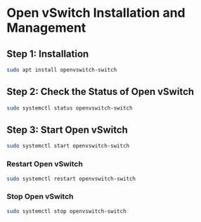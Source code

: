 # Open vSwitch Installation and Management

## Step 1: Installation
```bash
sudo apt install openvswitch-switch
```

## Step 2: Check the Status of Open vSwitch
```bash
sudo systemctl status openvswitch-switch
```

## Step 3: Start Open vSwitch
```bash
sudo systemctl start openvswitch-switch
```

### Restart Open vSwitch
```bash
sudo systemctl restart openvswitch-switch
```

### Stop Open vSwitch
```bash
sudo systemctl stop openvswitch-switch
```
```
